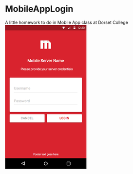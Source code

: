 # MobileAppLogin

A little homework to do in Mobile App class at Dorset College
![Login Screen to do](https://raw.githubusercontent.com/Clarisse78/MobileAppLogin/main/MobileAppLoginScreen.png)

